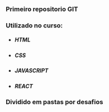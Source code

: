 ### Primeiro repositorio GIT
### Utilizado no curso: 
- ##### HTML 
- #####  CSS 
- #####  JAVASCRIPT
- #####  REACT
### Dividido em pastas por desafios
